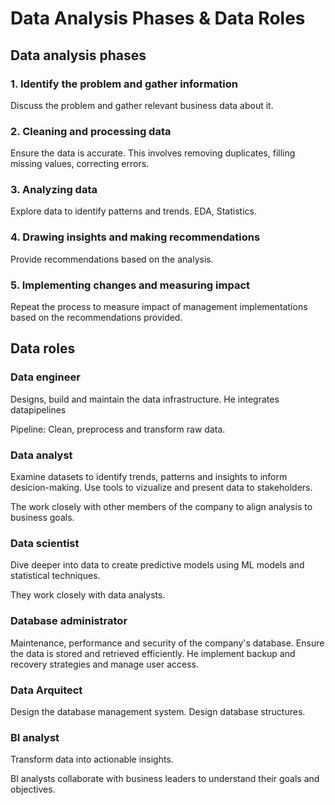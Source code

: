 # Data Analysis Phases & Data Roles

## Data analysis phases
### 1. Identify the problem and gather information
Discuss the problem and gather relevant business data about it.

### 2. Cleaning and processing data
Ensure the data is accurate. This involves removing duplicates, filling missing values, correcting errors.

### 3. Analyzing data
Explore data to identify patterns and trends. EDA, Statistics.

### 4. Drawing insights and making recommendations
Provide recommendations based on the analysis.

### 5. Implementing changes and measuring impact
Repeat the process to measure impact of management implementations based on the recommendations provided.

## Data roles
### Data engineer
Designs, build and maintain the data infrastructure. He integrates datapipelines

Pipeline: Clean, preprocess and transform raw data.

### Data analyst
Examine datasets to identify trends, patterns and insights to inform desicion-making. Use tools to vizualize and present data to stakeholders.

The work closely with other members of the company to align analysis to business goals.

### Data scientist
Dive deeper into data to create predictive models using ML models and statistical techniques. 

They work closely with data analysts.

### Database administrator
Maintenance, performance and security of the company's database. Ensure the data is stored and retrieved efficiently. He implement backup and recovery strategies and manage user access.

### Data Arquitect
Design the database management system. Design database structures. 

### BI analyst
Transform data into actionable insights. 

BI analysts collaborate with business leaders to understand their goals and objectives.

